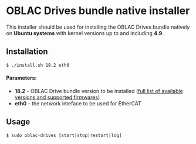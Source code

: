 # OBLAC Drives bundle native installer

This installer should be used for installing the OBLAC Drives bundle natively on **Ubuntu systems** with kernel versions up to and including **4.9**.

## Installation

    $ ./install.sh 18.2 eth0
    
#### Parameters:

- **18.2** - OBLAC Drive bundle version to be installed ([full list of available versions and supported firmwares](https://synapticon-tools.s3.amazonaws.com/firmwares/odb.json))
- **eth0** - the network inteface to be used for EtherCAT

## Usage

    $ sudo oblac-drives [start|stop|restart|log]
